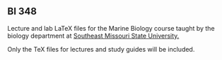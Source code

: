 ## BI 348

Lecture and lab LaTeX files for the Marine Biology course taught by the biology department at [Southeast Missouri State University.](http://www.semo.edu/biology/)

Only the TeX files for lectures and study guides will be included. 
